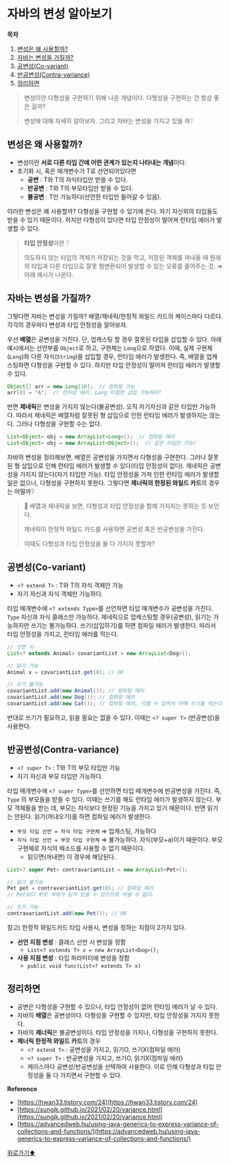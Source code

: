 # 자바의 변성 알아보기

**목차**
1. [변성은 왜 사용할까?](#변성은-왜-사용할까)
2. [자바는 변성을 가질까?](#자바는-변성을-가질까)
3. [공변성(Co-variant)](#공변성co-variant)
4. [반공변성(Contra-variance)](#반공변성contra-variance)
5. [정리하면](#정리하면)


> 변성이란 다형성을 구현하기 위해 나온 개념이다. 다형성을 구현하는 건 항상 좋은 걸까? 
> 
> 변성에 대해 자세히 알아보자. 그리고 자바는 변성을 가지고 있을 까❔
> 

## 변성은 왜 사용할까?

- 변성이란 **서로 다른 타입 간에 어떤 관계가 있는지 나타내는 개념**이다.
- 초기화 시, 혹은 매개변수가 T로 선언되어있다면
    - **공변** : T와 T의 자식타입만 받을 수 있다.
    - **반공변** : T와 T의 부모타입만 받을 수 있다.
    - **불공변** : T만 가능하다(선언한 타입만 들어갈 수 있음).

이러한 변성은 왜 사용할까? 다형성을 구현할 수 있기에 쓴다. 자기 자신외의 타입들도 받을 수 있기 때문이다. 하지만 다형성이 있다면 타입 안정성이 떨어져 런타임 에러가 발생할 수 있다.

> **타입 안정성**이란 ❔
> 
> 의도하지 않는 타입의 객체가 저장되는 것을 막고, 저장된 객체를 꺼내올 때 원래의 타입과 다른 타입으로 잘못 형변환되어 발생할 수 있는 오류를 줄어주는 것. ⇒ 아래 예시가 나온다.
> 



## 자바는 변성을 가질까?

그렇다면 자바는 변성을 가질까? 배열/제네릭/한정적 와일드 카드의 케이스마다 다르다. 각각의 경우마다 변성과 타입 안정성을 알아보자.

우선 **배열**은 공변성을 가진다. 단, 업캐스팅 할 경우 잘못된 타입을 삽입할 수 있다. 아래 예시에서는 선언부를 `Object`로 하고, 구현체는 `Long`으로 하였다. 이때, 실제 구현체(`Long`)와 다른 자식(`String`)을 삽입할 경우, 런타임 에러가 발생한다. 즉, 배열을 업캐스팅하면 다형성을 구현할 수 있다. 하지만 타입 안정성이 떨어져 런타임 에러가 발생할 수 있다.

```java
Object[] arr = new Long[10];  // 컴파일 가능
arr[0] = "A";  // 런타임 에러, Long 타입만 삽입 가능하다!
```

반면 **제네릭**은 변성을 가지지 않는다(불공변성). 오직 자기자신과 같은 타입만 가능하다. 따라서 제네릭은 배열처럼 잘못된 형 삽입으로 인한 런타임 에러가 발생하지는 않는다. 그러나 다형성을 구현할 수는 없다.

```java
List<Object> obj = new ArrayList<Long>();  // 컴파일 에러
List<Object> obj = new ArrayList<Object>();  // 같은 타입만 가능!
```

자바의 변성을 정리해보면, 배열은 공변성을 가지면서 다형성을 구현한다. 그러나 잘못된 형 삽입으로 인해 런타임 에러가 발생할 수 있다(타입 안정성이 없다). 제네릭은 공변성을 가지지 않는다(자기 타입만 가능). 타입 안정성을 가져 인한 런타임 에러가 발생할 일은 없으나, 다형성을 구현하지 못한다. 그렇다면 **제너릭의 한정된 와일드 카드**의 경우는 어떨까❔


> 🚩 배열과 제네릭을 보면, 다형성과 타입 안정성을 함께 가지지는 못하는 듯 보인다. 
> 
> 제네릭이 한정적 와일드 카드를 사용하면 공변성 혹은 반공변성을 가진다. 
> 
> 이때도 다형성과 타입 안정성을 둘 다 가지지 못할까?






## 공변성(Co-variant)

- `<? extend T>` : T와 T의 자식 객체만 가능
- 자기 자신과 자식 객체만 가능하다.

타입 매개변수에 `<? extends Type>`를 선언하면 타입 매개변수가 공변성을 가진다. `Type` 자신과 자식 클래스만 가능하다. 제네릭으로 업캐스팅할 경우(공변성), 읽기는 가능하지만 쓰기는 불가능하다. 쓰기(삽입하기)를 하면 컴파일 에러가 발생한다. 따라서 타입 안정성을 가지고, 런타임 에러를 막는다. 

```java
// 선언 시
List<? extends Animal> covariantList = new ArrayList<Dog>(); 

// 읽기 가능
Animal x = covariantList.get(0); // OK

// 쓰기 불가능
covariantList.add(new Animal()); // 컴파일 에러
covariantList.add(new Dog()); // 컴파일 에러
covariantList.add(new Cat()); // 컴파일 에러, 이럴 수 있어서 아예 쓰기를 막는다.
```

반대로 쓰기가 필요하고, 읽을 필요는 없을 수 있다. 이때는 `<? super T>` (반공변성)을 사용한다.

## 반공변성(Contra-variance)

- `<? super T>` : T와 T의 부모 타입만 가능
- 자기 자신과 부모 타입만 가능하다.

타입 매개변수에 `<? super Type>`를 선언하면 타입 매개변수에 반공변성을 가진다. 즉, `Type` 의 부모들을 받을 수 있다. 이때는 쓰기를 해도 런타임 에러가 발생하지 않는다. 부모 객체들을 받는 데, 부모는 자식보다 한정된 기능을 가지고 있기 때문이다. 반면 읽기는 안된다. 읽기(꺼내오기)를 하면 컴파일 에러가 발생한다.

- `부모 타입 선언 = 자식 타입 구현체` ⇒ 업캐스팅, 가능하다
- `자식 타입 선언 = 부모 타입 구현체` ⇒ 불가능하다. 자식(부모+a)이기 때문이다. 부모 구현체로 자식의 메소드를 사용할 수 없기 때문이다.
    - 읽으면(꺼내면) 이 경우에 해당된다.

```java
List<? super Pet> contravariantList = new ArrayList<Pet>();

// 읽기 불가능
Pet pet = contravariantList.get(0); // 컴파일 에러
// Pet보다 부모 객체가 담겨 있을 수 있으므로 꺼낼 수 없다.

// 쓰기 가능
contravariantList.add(new Pet()); // OK
```



참고) 한정적 와일드카드 타입 사용시, 변성을 정하는 지점이 2가지 있다.

- **선언 지점 변성** : 클래스 선언 시 변성을 정함
    - `List<? extends T> x = new ArrayList<Dog>();`
- **사용 지점 변성** : 타입 파라미터에 변성을 정함
    - `public void func(List<? extends T> x)`


## 정리하면

- 공변은 다형성을 구현할 수 있으나, 타입 안정성이 없어 런타임 에러가 날 수 있다.
- 자바의 **배열**은 공변성이다. 다형성을 구현할 수 있지만, 타입 안정성을 가지지 못한다.
- 자바의 **제너릭**은 불공변성이다. 타입 안정성을 가지나, 다형성을 구현하지 못한다.
- **제너릭 한정적 와일드 카드**의 경우
    - `<? extend T>` : 공변성을 가지고, 읽기O, 쓰기X(컴파일 에러)
    - `<? super T>` : 반공변성을 가지고, 쓰기O, 읽기X(컴파일 에러)
    - 케이스마다 공변성/반공변성을 선택하여 사용한다. 이로 인해 다형성과 타입 안정성을 둘 다 가지면서 구현할 수 있다.

**Reference**

- [https://hwan33.tistory.com/24](https://hwan33.tistory.com/24)
- [https://sungjk.github.io/2021/02/20/variance.html](https://sungjk.github.io/2021/02/20/variance.html)
- [https://advancedweb.hu/using-java-generics-to-express-variance-of-collections-and-functions/](https://advancedweb.hu/using-java-generics-to-express-variance-of-collections-and-functions/)


[위로가기⬆](#자바의-변성-알아보기)

